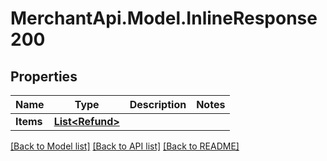 # MerchantApi.Model.InlineResponse200
## Properties

Name | Type | Description | Notes
------------ | ------------- | ------------- | -------------
**Items** | [**List&lt;Refund&gt;**](Refund.md) |  | 

[[Back to Model list]](../README.md#documentation-for-models) [[Back to API list]](../README.md#documentation-for-api-endpoints) [[Back to README]](../README.md)

